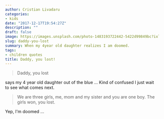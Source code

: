 ```yaml
---
author: Cristian Livadaru
categories:
- kids
date: "2017-12-17T19:54:27Z"
description: ""
draft: false
image: https://images.unsplash.com/photo-1483193722442-5422d99849bc?ixlib=rb-0.3.5&q=80&fm=jpg&crop=entropy&cs=tinysrgb&w=1080&fit=max&s=b8329da91668d3ce624c082a4f0fbb82
slug: daddy-you-lost
summary: When my 4year old daughter realizes I am doomed.
tags:
- children quotes
title: Daddy, you lost!
---
```



> Daddy, you lost

says my 4 year old daughter out of the blue ...
Kind of confused I just wait to see what comes next.

> We are three girls, me, mom and my sister and you are one boy. The girls won, you lost.

Yep, I'm doomed ...

